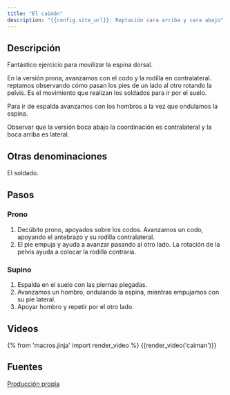 ```yaml
---
title: "El caimán"
description: "{{config.site_url}}: Reptación cara arriba y cara abajo"
---
```


## Descripción

Fantástico ejercicio para movilizar la espina dorsal.

En la versión prona, avanzamos con el codo y la rodilla en contralateral. reptamos observando cómo pasan los pies de un lado al otro rotando la pelvis. Es el movimiento que realizan los soldados para ir por el suelo.

Para ir de espalda avanzamos con los hombros a la vez que ondulamos la espina.

Observar que la versión boca abajo la coordinación es contralateral y la boca arriba es lateral.

## Otras denominaciones

El soldado.

## Pasos

### Prono

1. Decúbito prono, apoyados sobre los codos. Avanzamos un codo, apoyando el antebrazo y su rodilla contralateral.
2. El pie empuja y ayuda a avanzar pasando al otro lado. La rotación de la pelvis ayuda a colocar la rodilla contraria.

### Supino

1. Espalda en el suelo con las piernas plegadas.
2. Avanzamos un hombro, ondulando la espina, mientras empujamos con su pie lateral.
3. Apoyar hombro y repetir por el otro lado.

## Videos

{% from 'macros.jinja' import render_video %}
{{render_video('caiman')}}

## Fuentes

[Producción propia]({{config.site_url}})
